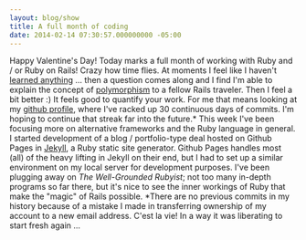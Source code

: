 ```yaml
---
layout: blog/show
title: A full month of coding
date: 2014-02-14 07:30:57.000000000 -05:00
---
```


Happy Valentine's Day! Today marks a full month of working with Ruby and / or Ruby on Rails! Crazy how time flies. At moments I feel like I haven't [learned anything](http://en.wikipedia.org/wiki/Impostor_syndrome) ... then a question comes along and I find I'm able to explain the concept of [polymorphism](http://en.wikipedia.org/wiki/Polymorphism_(computer_science)) to a fellow Rails traveler. Then I feel a bit better :) It feels good to quantify your work. For me that means looking at my [github profile](https://github.com/dstrunk), where I've racked up 30 continuous days of commits. I'm hoping to continue that streak far into the future.* This week I've been focusing more on alternative frameworks and the Ruby language in general. I started development of a blog / portfolio-type deal hosted on Github Pages in [Jekyll](http://jekyllrb.com), a Ruby static site generator. Github Pages handles most (all) of the heavy lifting in Jekyll on their end, but I had to set up a similar environment on my local server for development purposes. I've been plugging away on *The Well-Grounded Rubyist*; not too many in-depth programs so far there, but it's nice to see the inner workings of Ruby that make the "magic" of Rails possible. *There are no previous commits in my history because of a mistake I made in transferring ownership of my account to a new email address. C'est la vie! In a way it was liberating to start fresh again ...



